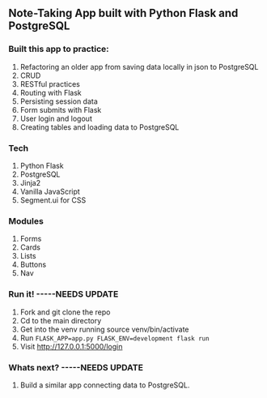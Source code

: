 ## Note-Taking App built with Python Flask and PostgreSQL

### Built this app to practice:
1. Refactoring an older app from saving data locally in json to PostgreSQL
2. CRUD
3. RESTful practices
4. Routing with Flask
5. Persisting session data
6. Form submits with Flask
7. User login and logout
8. Creating tables and loading data to PostgreSQL

### Tech
1. Python Flask
2. PostgreSQL
3. Jinja2
4. Vanilla JavaScript
5. Segment.ui for CSS

### Modules
1. Forms
2. Cards
3. Lists
4. Buttons
5. Nav

### Run it! -----NEEDS UPDATE
1. Fork and git clone the repo
2. Cd to the main directory
3. Get into the venv running source venv/bin/activate
4. Run `FLASK_APP=app.py FLASK_ENV=development flask run`
5. Visit http://127.0.0.1:5000/login

### Whats next? -----NEEDS UPDATE
1. Build a similar app connecting data to PostgreSQL.
